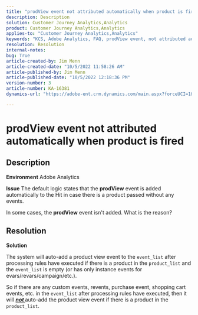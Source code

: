 ```yaml
---
title: "prodView event not attributed automatically when product is fired"
description: Description
solution: Customer Journey Analytics,Analytics
product: Customer Journey Analytics,Analytics
applies-to: "Customer Journey Analytics,Analytics"
keywords: "KCS, Adobe Analytics, FAQ, prodView event, not attributed automatically, product, fired"
resolution: Resolution
internal-notes: 
bug: True
article-created-by: Jim Menn
article-created-date: "10/5/2022 11:58:26 AM"
article-published-by: Jim Menn
article-published-date: "10/5/2022 12:18:36 PM"
version-number: 3
article-number: KA-16381
dynamics-url: "https://adobe-ent.crm.dynamics.com/main.aspx?forceUCI=1&pagetype=entityrecord&etn=knowledgearticle&id=43d0a503-a544-ed11-bba1-000d3a3064b8"

---
```

# prodView event not attributed automatically when product is fired

## Description


<b>Environment</b>
 Adobe Analytics

<b>Issue</b>
 The default logic states that the <b>prodView</b> event is added automatically to the Hit in case there is a product passed without any events.

In some cases, the <b>prodView</b> event isn't added. What is the reason?


## Resolution


<b>Solution</b>

The system will auto-add a product view event to the `event_list` after processing rules have executed if there is a product in the `product_list` and the `event_list` is empty (or has only instance events for evars/revars/campaign/etc.).

So if there are any custom events, revents, purchase event, shopping cart events, etc. in the `event_list` after processing rules have executed, then it will <u><em><b>not </b></em></u>auto-add the product view event if there is a product in the `product_list`.
